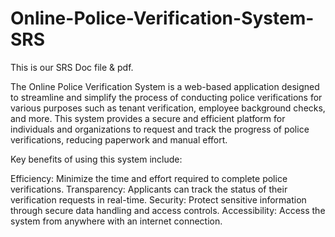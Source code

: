 # Online-Police-Verification-System-SRS
This is our SRS Doc file & pdf.

The Online Police Verification System is a web-based application designed to streamline and simplify the process of conducting police verifications for various purposes such as tenant verification, employee background checks, and more. This system provides a secure and efficient platform for individuals and organizations to request and track the progress of police verifications, reducing paperwork and manual effort.

Key benefits of using this system include:

Efficiency: Minimize the time and effort required to complete police verifications. Transparency: Applicants can track the status of their verification requests in real-time. Security: Protect sensitive information through secure data handling and access controls. Accessibility: Access the system from anywhere with an internet connection.
